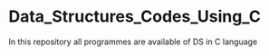 # Data_Structures_Codes_Using_C
In this repository all programmes are available of DS in C language
